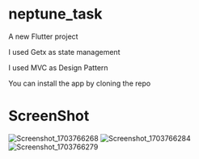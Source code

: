 # neptune_task

A new Flutter project 

I used Getx as state management

I used MVC as Design Pattern  

You can install the app by cloning the repo


# ScreenShot
![Screenshot_1703766268](https://github.com/ala-abdelhadi/neptune_task/assets/60986036/d7fc8370-f121-40e8-abd6-69ffa11ec8b1)
![Screenshot_1703766284](https://github.com/ala-abdelhadi/neptune_task/assets/60986036/ea1a2e3c-d0a0-499b-ad49-ff4b48d10d5a)
![Screenshot_1703766279](https://github.com/ala-abdelhadi/neptune_task/assets/60986036/9bc633f8-0706-4523-9fa0-57ececfe6a45)



